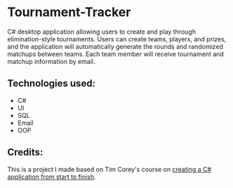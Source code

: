 # Tournament-Tracker
C# desktop application allowing users to create and play through elimination-style tournaments. Users can create teams, players, and prizes, and the application will automatically generate the rounds and randomized matchups between teams. Each team member will receive tournament and matchup information by email.

## Technologies used:

* C#
* UI
* SQL
* Email
* OOP

## Credits:

This is a project I made based on Tim Corey's course on [creating a C# application from start to finish](https://pages.github.com/](https://www.youtube.com/watch?v=HalXZUHfKLA&list=PLLWMQd6PeGY3t63w-8MMIjIyYS7MsFcCi)).
